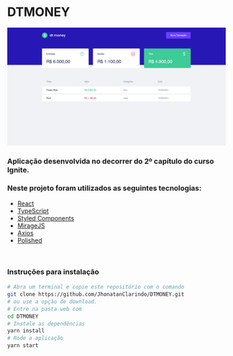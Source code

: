 # DTMONEY 

![exemple](dtmoney.png)

### Aplicação desenvolvida no decorrer do 2º capítulo do curso Ignite. 

### Neste projeto foram utilizados as seguintes tecnologias:

* [React](https://reactjs.org/)
* [TypeScript](https://www.typescriptlang.org/)
* [Styled Components](https://styled-components.com/)
* [MirageJS](https://miragejs.com/)
* [Axios](https://github.com/axios/axios)
* [Polished](https://polished.js.org/)

<br>

### Instruções para instalação

```bash
# Abra um terminal e copie este repositório com o comando
git clone https://github.com/JhonatanClarindo/DTMONEY.git
# ou use a opção de download.
# Entre na pasta web com 
cd DTMONEY
# Instale as dependências
yarn install
# Rode a aplicação
yarn start
```












